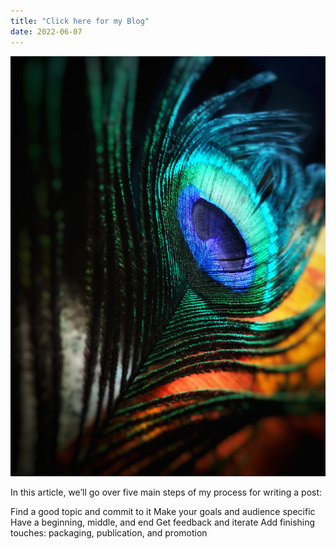 ```yaml
---
title: "Click here for my Blog"
date: 2022-06-07
---
```


![Drag Racing](feather.png)


In this article, we’ll go over five main steps of my process for writing a post:

Find a good topic and commit to it
Make your goals and audience specific
Have a beginning, middle, and end
Get feedback and iterate
Add finishing touches: packaging, publication, and promotion
